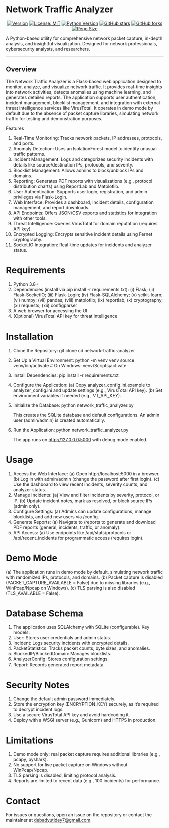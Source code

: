 # Network Traffic Analyzer

<div align="center">

[![Version](https://img.shields.io/badge/Version-1.0.0-blue.svg)](https://github.com/debadyutidey007/Network-Traffic-Analyzer)
[![License: MIT](https://img.shields.io/badge/License-MIT-green.svg)](https://opensource.org/licenses/MIT)
[![Python Version](https://img.shields.io/badge/python-3.6+-blue.svg)](https://www.python.org/)
[![GitHub stars](https://img.shields.io/github/stars/debadyutidey007/Network-Traffic-Analyzer.svg?style=social)](https://github.com/debadyutidey007/Network-Traffic-Analyzer/stargazers)
[![GitHub forks](https://img.shields.io/github/forks/debadyutidey007/Network-Traffic-Analyzer.svg?style=social)](https://github.com/debadyutidey007/Network-Traffic-Analyzer/network/members)
[![Repo Size](https://img.shields.io/github/repo-size/debadyutidey007/Network-Traffic-Analyzer)](https://github.com/debadyutidey007/Network-Traffic-Analyzer)
</div>

A Python-based utility for comprehensive network packet capture, in-depth analysis, and insightful visualization. Designed for network professionals, cybersecurity analysts, and researchers.

---

## Overview
The Network Traffic Analyzer is a Flask-based web application designed to monitor, analyze, and visualize network traffic. It provides real-time insights into network activities, detects anomalies using machine learning, and generates detailed reports. The application supports user authentication, incident management, blocklist management, and integration with external threat intelligence services like VirusTotal. It operates in demo mode by default due to the absence of packet capture libraries, simulating network traffic for testing and demonstration purposes.

Features
1. Real-Time Monitoring: Tracks network packets, IP addresses, protocols, and ports.
2. Anomaly Detection: Uses an IsolationForest model to identify unusual traffic patterns.
3. Incident Management: Logs and categorizes security incidents with details like source/destination IPs, protocols, and severity.
4. Blocklist Management: Allows admins to block/unblock IPs and domains.
5. Reporting: Generates PDF reports with visualizations (e.g., protocol distribution charts) using ReportLab and Matplotlib.
6. User Authentication: Supports user login, registration, and admin privileges via Flask-Login.
7. Web Interface: Provides a dashboard, incident details, configuration management, and report downloads.
8. API Endpoints: Offers JSON/CSV exports and statistics for integration with other tools.
9. Threat Intelligence: Queries VirusTotal for domain reputation (requires API key).
10. Encrypted Logging: Encrypts sensitive incident details using Fernet cryptography.
11. Socket.IO Integration: Real-time updates for incidents and analyzer status.

# Requirements
1. Python 3.8+
2. Dependencies (install via pip install -r requirements.txt):
   (i) Flask; (ii) Flask-SocketIO; (iii) Flask-Login; (iv) Flask-SQLAlchemy; (v) scikit-learn; (vi) numpy; (vii) pandas; (viii) matplotlib; (ix) reportlab; (x) cryptography; (xi) requests; (xii) configparser
3. A web browser for accessing the UI
4. (Optional) VirusTotal API key for threat intelligence

# Installation
1. Clone the Repository:
   git clone <repository-url>
   cd network-traffic-analyzer
2. Set Up a Virtual Environment:
   python -m venv venv
   source venv/bin/activate  # On Windows: venv\Scripts\activate
3. Install Dependencies:
   pip install -r requirements.txt
4. Configure the Application:
   (a) Copy analyzer_config.ini.example to analyzer_config.ini and update settings (e.g., VirusTotal API key).
   (b) Set environment variables if needed (e.g., VT_API_KEY).
5. Initialize the Database:
   python network_traffic_analyzer.py

   This creates the SQLite database and default configurations. An admin user (admin/admin) is created automatically.
6. Run the Application:
   python network_traffic_analyzer.py

   The app runs on http://127.0.0.0:5000 with debug mode enabled.

# Usage
1. Access the Web Interface:
   (a) Open http://localhost:5000 in a browser.
   (b) Log in with admin/admin (change the password after first login).
   (c) Use the dashboard to view recent incidents, severity counts, and analyzer status.
2. Manage Incidents:
   (a) View and filter incidents by severity, protocol, or IP.
   (b) Update incident notes, mark as resolved, or block source IPs (admin only).
3. Configure Settings:
   (a) Admins can update configurations, manage blocklists, and add new users via /config.
4. Generate Reports:
   (a) Navigate to /reports to generate and download PDF reports (general, incidents, traffic, or anomaly).
5. API Access:
   (a) Use endpoints like /api/stats/protocols or /api/recent_incidents for programmatic access (requires login).

# Demo Mode
(a) The application runs in demo mode by default, simulating network traffic with randomized IPs, protocols, and domains.
(b) Packet capture is disabled (PACKET_CAPTURE_AVAILABLE = False) due to missing libraries (e.g., WinPcap/Npcap on Windows).
(c) TLS parsing is also disabled (TLS_AVAILABLE = False).

# Database Schema
1. The application uses SQLAlchemy with SQLite (configurable). Key models:
2. User: Stores user credentials and admin status.
3. Incident: Logs security incidents with encrypted details.
4. PacketStatistics: Tracks packet counts, byte sizes, and anomalies.
5. BlockedIP/BlockedDomain: Manages blocklists.
6. AnalyzerConfig: Stores configuration settings.
7. Report: Records generated report metadata.

# Security Notes
1. Change the default admin password immediately.
2. Store the encryption key (ENCRYPTION_KEY) securely, as it’s required to decrypt incident logs.
3. Use a secure VirusTotal API key and avoid hardcoding it.
4. Deploy with a WSGI server (e.g., Gunicorn) and HTTPS in production.

# Limitations

1. Demo mode only; real packet capture requires additional libraries (e.g., pcapy, pyshark).
2. No support for live packet capture on Windows without WinPcap/Npcap.
3. TLS parsing is disabled, limiting protocol analysis.
4. Reports are limited to recent data (e.g., 100 incidents) for performance.

# Contact
For issues or questions, open an issue on the repository or contact the maintainer at debadyutidey7@gmail.com.
